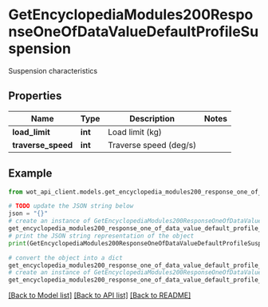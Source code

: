 # GetEncyclopediaModules200ResponseOneOfDataValueDefaultProfileSuspension

Suspension characteristics

## Properties

Name | Type | Description | Notes
------------ | ------------- | ------------- | -------------
**load_limit** | **int** | Load limit (kg) | 
**traverse_speed** | **int** | Traverse speed (deg/s) | 

## Example

```python
from wot_api_client.models.get_encyclopedia_modules200_response_one_of_data_value_default_profile_suspension import GetEncyclopediaModules200ResponseOneOfDataValueDefaultProfileSuspension

# TODO update the JSON string below
json = "{}"
# create an instance of GetEncyclopediaModules200ResponseOneOfDataValueDefaultProfileSuspension from a JSON string
get_encyclopedia_modules200_response_one_of_data_value_default_profile_suspension_instance = GetEncyclopediaModules200ResponseOneOfDataValueDefaultProfileSuspension.from_json(json)
# print the JSON string representation of the object
print(GetEncyclopediaModules200ResponseOneOfDataValueDefaultProfileSuspension.to_json())

# convert the object into a dict
get_encyclopedia_modules200_response_one_of_data_value_default_profile_suspension_dict = get_encyclopedia_modules200_response_one_of_data_value_default_profile_suspension_instance.to_dict()
# create an instance of GetEncyclopediaModules200ResponseOneOfDataValueDefaultProfileSuspension from a dict
get_encyclopedia_modules200_response_one_of_data_value_default_profile_suspension_from_dict = GetEncyclopediaModules200ResponseOneOfDataValueDefaultProfileSuspension.from_dict(get_encyclopedia_modules200_response_one_of_data_value_default_profile_suspension_dict)
```
[[Back to Model list]](../README.md#documentation-for-models) [[Back to API list]](../README.md#documentation-for-api-endpoints) [[Back to README]](../README.md)


